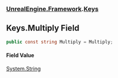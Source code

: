 ### [UnrealEngine.Framework](./UnrealEngine-Framework.md 'UnrealEngine.Framework').[Keys](./Keys.md 'UnrealEngine.Framework.Keys')
## Keys.Multiply Field
  
```csharp
public const string Multiply = Multiply;
```
#### Field Value
[System.String](https://docs.microsoft.com/en-us/dotnet/api/System.String 'System.String')  
